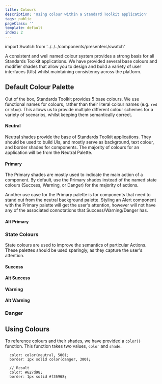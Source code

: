 ```yaml
---
title: Colours
description: 'Using colour within a Standard Toolkit application'
tags: public
pageClass: ''
template: default
index: 2
---
```


import Swatch from '../../../components/presenters/swatch'

A consistent and well named colour system provides a strong basis for all Standards Toolkit applications. We have provided several base colours and modifier shades that allow you to design and build a variety of user interfaces (UIs) whilst maintaining consistency across the platform.

## Default Colour Palette

Out of the box, Standards Toolkit provides 5 base colours. We use functional names for colours, rather than their literal colour names (e.g. `red` or `blue`). This allows us to provide multiple different colour schemes for a variety of scenarios, whilst keeping them semantically correct.

#### Neutral

Neutral shades provide the base of Standards Toolkit applications. They should be used to build UIs, and mostly serve as background, text colour, and border shades for components. The majority of colours for an application will be from the Neutral Palette.

<Swatch color="#0a141b" label="Black"></Swatch>
<Swatch color="#0a141b" label="900"></Swatch>
<Swatch color="#0c1720" label="800"></Swatch>
<Swatch color="#12202b" label="700"></Swatch>
<Swatch color="#1c2d39" label="600"></Swatch>
<Swatch color="#233745" label="500"></Swatch>
<Swatch color="#3e5667" label="400"></Swatch>
<Swatch color="#748999" label="300"></Swatch>
<Swatch color="#b8c7d2" label="200"></Swatch>
<Swatch color="#e2e9ee" label="100"></Swatch>
<Swatch color="#f8fafc" label="000"></Swatch>
<Swatch color="#FFFFFF" label="white"></Swatch>

#### Primary

The Primary shades are mostly used to indicate the main action of a component. By default, use the Primary shades instead of the named state colours (Success, Warning, or Danger) for the majority of actions.

Another use case for the Primary palette is for components that need to stand out from the neutral background palette. Styling an Alert component with the Primary palette will get the user's attention, however will not have any of the associated connotations that Success/Warning/Danger has.

<Swatch color="#253b5b" label="900"></Swatch>
<Swatch color="#274776" label="800"></Swatch>
<Swatch color="#2661a7" label="700"></Swatch>
<Swatch color="#2a77c7" label="600"></Swatch>
<Swatch color="#3a8fdd" label="500"></Swatch>
<Swatch color="#58aae9" label="400"></Swatch>
<Swatch color="#85c6f2" label="300"></Swatch>
<Swatch color="#b7dff7" label="200"></Swatch>
<Swatch color="#ddf4ff" label="100"></Swatch>
<Swatch color="#ecf8ff" label="100"></Swatch>

#### Alt Primary

<Swatch color="#253b5b" label="900"></Swatch>
<Swatch color="#274776" label="800"></Swatch>
<Swatch color="#2661a7" label="700"></Swatch>
<Swatch color="#2a77c7" label="600"></Swatch>
<Swatch color="#3a8fdd" label="500"></Swatch>
<Swatch color="#58aae9" label="400"></Swatch>
<Swatch color="#85c6f2" label="300"></Swatch>
<Swatch color="#b7dff7" label="200"></Swatch>
<Swatch color="#ddf4ff" label="100"></Swatch>
<Swatch color="#ecf8ff" label="100"></Swatch>

### State Colours

State colours are used to improve the semantics of particular Actions. These palettes should be used sparingly, as they capture the user's attention.

#### Success

<Swatch color="#3b612c" label="900"></Swatch>
<Swatch color="#3b6f33" label="800"></Swatch>
<Swatch color="#479442" label="700"></Swatch>
<Swatch color="#60b255" label="600"></Swatch>
<Swatch color="#76c767" label="500"></Swatch>
<Swatch color="#8fd57f" label="400"></Swatch>
<Swatch color="#abe39b" label="300"></Swatch>
<Swatch color="#c6f3b5" label="200"></Swatch>
<Swatch color="#e5ffd9" label="100"></Swatch>
<Swatch color="#f4ffef" label="000"></Swatch>

#### Alt Success

<Swatch color="#1f4a35" label="900"></Swatch>
<Swatch color="#245c40" label="800"></Swatch>
<Swatch color="#297a4f" label="700"></Swatch>
<Swatch color="#31975e" label="600"></Swatch>
<Swatch color="#3fb26d" label="500"></Swatch>
<Swatch color="#5dcd86" label="400"></Swatch>
<Swatch color="#8fe2ab" label="300"></Swatch>
<Swatch color="#bff4cf" label="200"></Swatch>
<Swatch color="#dfffe9" label="100"></Swatch>
<Swatch color="#eefff2" label="000"></Swatch>

#### Warning

<Swatch color="#693a12" label="900"></Swatch>
<Swatch color="#8c4f17" label="800"></Swatch>
<Swatch color="#ae6d1d" label="700"></Swatch>
<Swatch color="#cf9328" label="600"></Swatch>
<Swatch color="#e8c242" label="500"></Swatch>
<Swatch color="#f5db54" label="400"></Swatch>
<Swatch color="#faed7e" label="300"></Swatch>
<Swatch color="#fefbb8" label="200"></Swatch>
<Swatch color="#fffddc" label="100"></Swatch>
<Swatch color="#ffffee" label="000"></Swatch>

#### Alt Warning

<Swatch color="#3b2d6e" label="900"></Swatch>
<Swatch color="#4b358f" label="800"></Swatch>
<Swatch color="#603fb8" label="700"></Swatch>
<Swatch color="#744fd0" label="600"></Swatch>
<Swatch color="#936fe8" label="500"></Swatch>
<Swatch color="#ad89f1" label="400"></Swatch>
<Swatch color="#d0b5f9" label="300"></Swatch>
<Swatch color="#e5d3fd" label="200"></Swatch>
<Swatch color="#f2e9ff" label="100"></Swatch>
<Swatch color="#f9f3ff" label="000"></Swatch>

### Danger

<Swatch color="#692524" label="900"></Swatch>
<Swatch color="#902727" label="800"></Swatch>
<Swatch color="#be2b2b" label="700"></Swatch>
<Swatch color="#e13637" label="600"></Swatch>
<Swatch color="#f44949" label="500"></Swatch>
<Swatch color="#fc7576" label="400"></Swatch>
<Swatch color="#fea9a9" label="300"></Swatch>
<Swatch color="#fed1d1" label="200"></Swatch>
<Swatch color="#feeaec" label="100"></Swatch>
<Swatch color="#fff3f4" label="000"></Swatch>


## Using Colours

To reference colours and their shades, we have provided a `color()` function. This function takes two values, `color` and `shade`.

```
  color: color(neutral, 500);
  border: 1px solid color(danger, 300);

  // Result
  color: #627d98;
  border: 1px solid #f36968;
```